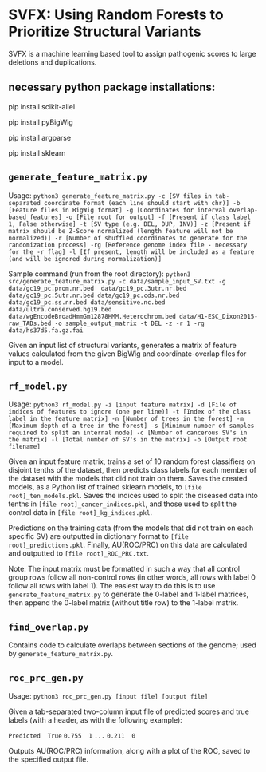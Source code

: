 # SVFX: Using Random Forests to Prioritize Structural Variants

SVFX is a machine learning based tool to assign pathogenic scores to large deletions and duplications.

## necessary python package installations:
pip install scikit-allel

pip install pyBigWig

pip install argparse

pip install sklearn

## `generate_feature_matrix.py`

Usage: `python3 generate_feature_matrix.py -c [SV files in tab-separated coordinate format (each line should start with chr)] -b [Feature files in BigWig format] -g [Coordinates for interval overlap-based features] -o [File root for output] -f [Present if class label 1, False otherwise] -t [SV type (e.g. DEL, DUP, INV)] -z [Present if matrix should be Z-Score normalized (length feature will not be normalized)] -r [Number of shuffled coordinates to generate for the randomization process] -rg [Reference genome index file - necessary for the -r flag] -l [If present, length will be included as a feature (and will be ignored during normalization)]`

Sample command (run from the root directory): `python3 src/generate_feature_matrix.py -c data/sample_input_SV.txt -g data/gc19_pc.prom.nr.bed  data/gc19_pc.3utr.nr.bed data/gc19_pc.5utr.nr.bed data/gc19_pc.cds.nr.bed data/gc19_pc.ss.nr.bed data/sensitive.nc.bed data/ultra.conserved.hg19.bed data/wgEncodeBroadHmmGm12878HMM.Heterochrom.bed data/H1-ESC_Dixon2015-raw_TADs.bed -o sample_output_matrix -t DEL -z -r 1 -rg data/hs37d5.fa.gz.fai`

Given an input list of structural variants, generates a matrix of feature values calculated from the given BigWig and coordinate-overlap files for input to a model.

## `rf_model.py`

Usage: `python3 rf_model.py -i [input feature matrix] -d [File of indices of features to ignore (one per line)] -t [Index of the class label in the feature matrix] -n [Number of trees in the forest] -m [Maximum depth of a tree in the forest] -s [Minimum number of samples required to split an internal node] -c [Number of cancerous SV's in the matrix] -l [Total number of SV's in the matrix] -o [Output root filename]`

Given an input feature matrix, trains a set of 10 random forest classifiers on disjoint tenths of the dataset, then predicts class labels for each member of the dataset with the models that did not train on them. Saves the created models, as a Python list of trained sklearn models, to `[file root]_ten_models.pkl`. Saves the indices used to split the diseased data into tenths in `[file root]_cancer_indices.pkl`, and those used to split the control data in `[file root]_kg_indices.pkl`.

 Predictions on the training data (from the models that did not train on each specific SV) are outputted in dictionary format to `[file root]_predictions.pkl`. Finally, AU(ROC/PRC) on this data are calculated
 and outputted to `[file root]_ROC_PRC.txt`.

Note: The input matrix must be formatted in such a way that all control group rows follow all non-control rows (in other words, all rows with label 0 follow all rows with label 1). The easiest way to do this is to use `generate_feature_matrix.py` to generate the 0-label and 1-label matrices, then append the 0-label matrix (without title row) to the 1-label matrix.

## `find_overlap.py`

Contains code to calculate overlaps between sections of the genome; used by `generate_feature_matrix.py`.

## `roc_prc_gen.py`

Usage: `python3 roc_prc_gen.py [input file] [output file]`

Given a tab-separated two-column input file of predicted scores and true labels (with a header, as with the following example):

`Predicted	True`
`0.755	1`
`...`
`0.211	0`

Outputs AU(ROC/PRC) information, along with a plot of the ROC, saved to the specified output file.
